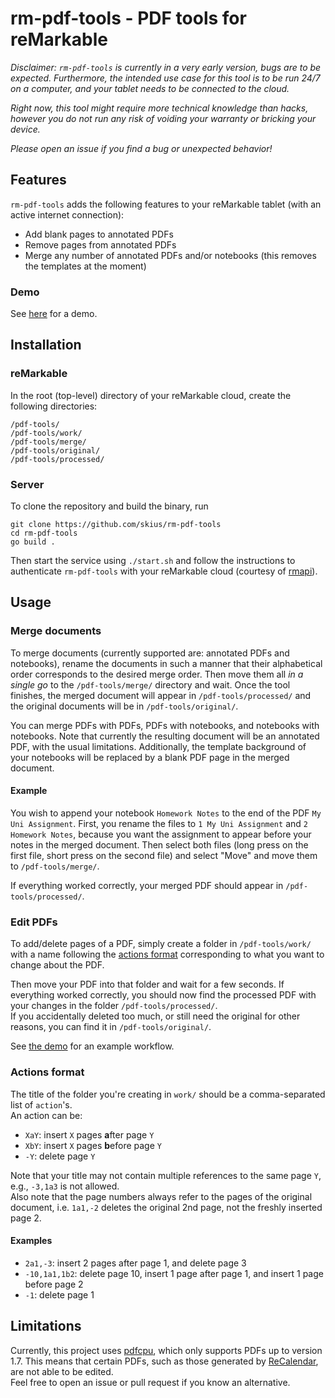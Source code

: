 # rm-pdf-tools - PDF tools for reMarkable

*Disclaimer: `rm-pdf-tools` is currently in a very early version, bugs are to be expected. Furthermore,
the intended use case for this tool is to be run 24/7 on a computer,
and your tablet needs to be connected to the cloud.*

*Right now, this tool might require more technical knowledge than hacks, however you do not run any risk
of voiding your warranty or bricking your device.*

*Please open an issue if you find a bug or unexpected behavior!*

## Features 
`rm-pdf-tools` adds the following features to your reMarkable tablet (with an active internet connection):
- Add blank pages to annotated PDFs 
- Remove pages from annotated PDFs 
- Merge any number of annotated PDFs and/or notebooks (this removes the templates at the moment)

### Demo 
See [here](https://www.reddit.com/r/RemarkableTablet/comments/pqod77/introducing_rmpdftools_insert_pages_and_delete/) for a demo.

## Installation 
### reMarkable
In the root (top-level) directory of your reMarkable cloud, create the following directories:
```
/pdf-tools/
/pdf-tools/work/
/pdf-tools/merge/
/pdf-tools/original/
/pdf-tools/processed/
```

### Server 
To clone the repository and build the binary, run 
```
git clone https://github.com/skius/rm-pdf-tools
cd rm-pdf-tools
go build .
```
Then start the service using `./start.sh` and follow the instructions to authenticate `rm-pdf-tools` with your
reMarkable cloud (courtesy of [rmapi](https://github.com/juruen/rmapi)).

## Usage 

### Merge documents

To merge documents (currently supported are: annotated PDFs and notebooks), rename the documents
in such a manner that their alphabetical order corresponds to the desired merge order. Then move them all
_in a single go_ to the `/pdf-tools/merge/` directory and wait. Once the tool finishes, the merged document
will appear in `/pdf-tools/processed/` and the original documents will be in `/pdf-tools/original/`.

You can merge PDFs with PDFs, PDFs with notebooks, and notebooks with notebooks. Note that currently the resulting
document will be an annotated PDF, with the usual limitations. Additionally, the template background of
your notebooks will be replaced by a blank PDF page in the merged document.

#### Example

You wish to append your notebook `Homework Notes` to the end of the PDF `My Uni Assignment`. First,
you rename the files to `1 My Uni Assignment` and `2 Homework Notes`, because you want the assignment to appear before
your notes in the merged document. Then select both files (long press on the first file, short press on the second file)
and select "Move" and move them to `/pdf-tools/merge/`.

If everything worked correctly, your merged PDF should appear in `/pdf-tools/processed/`.

### Edit PDFs

To add/delete pages of a PDF, simply create a folder in `/pdf-tools/work/`
with a name following the [actions format](#Actions-format) corresponding to what you want to change about the PDF.

Then move your PDF into that folder and wait for a few seconds. If everything worked correctly, you should
now find the processed PDF with your changes in the folder `/pdf-tools/processed/`.  
If you accidentally deleted  too much, or still need the original for other reasons,
you can find it in `/pdf-tools/original/`.

See [the demo](resources/demo.mp4) for an example workflow.

### Actions format

The title of the folder you're creating in `work/` should be a comma-separated list of `action`'s.  
An action can be:
- `XaY`: insert `X` pages **a**fter page `Y`
- `XbY`: insert `X` pages **b**efore page `Y`
- `-Y`: delete page `Y`

Note that your title may not contain multiple references to the same page `Y`, e.g., `-3,1a3` is not allowed.  
Also note that the page numbers always refer to the pages of the original document, i.e. `1a1,-2` deletes the original
2nd page, not the freshly inserted page 2.

#### Examples 
- `2a1,-3`: insert 2 pages after page 1, and delete page 3
- `-10,1a1,1b2`: delete page 10, insert 1 page after page 1, and insert 1 page before page 2
- `-1`: delete page 1

## Limitations

Currently, this project uses [pdfcpu](https://github.com/pdfcpu/pdfcpu), which only supports PDFs up to version 1.7.
This means that certain PDFs, such as those generated by [ReCalendar](https://github.com/klimeryk/recalendar), are not able to be edited.   
Feel free to open an issue or pull request if you know an alternative.
